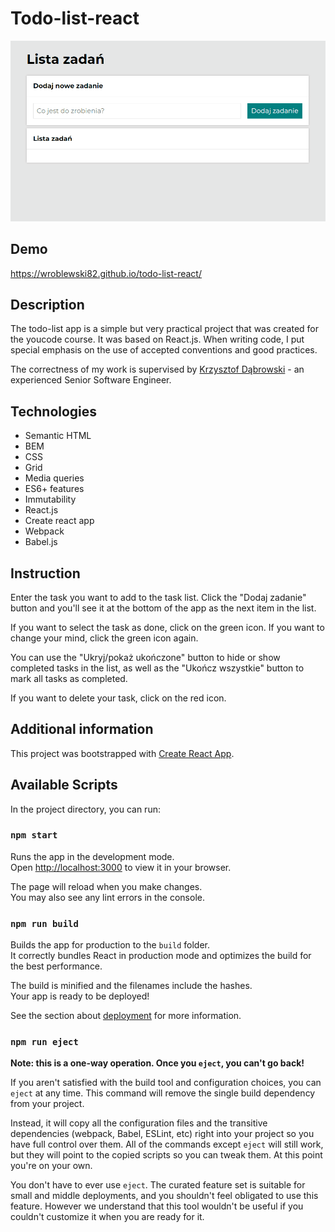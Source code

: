# Todo-list-react

![Animated page image](public/todo-list.gif)

## Demo

https://wroblewski82.github.io/todo-list-react/

## Description

The todo-list app is a simple but very practical project that was created for the youcode course. It was based on React.js. When writing code, I put special emphasis on the use of accepted conventions and good practices.

The correctness of my work is supervised by [Krzysztof Dąbrowski](https://www.linkedin.com/in/dabrowskisoftware) - an experienced Senior Software Engineer.

## Technologies

- Semantic HTML
- BEM
- CSS
- Grid
- Media queries
- ES6+ features
- Immutability
- React.js
- Create react app
- Webpack
- Babel.js

## Instruction

Enter the task you want to add to the task list. Click the "Dodaj zadanie" button and you'll see it at the bottom of the app as the next item in the list.

If you want to select the task as done, click on the green icon. If you want to change your mind, click the green icon again.

You can use the "Ukryj/pokaż ukończone" button to hide or show completed tasks in the list, as well as the "Ukończ wszystkie" button to mark all tasks as completed.

If you want to delete your task, click on the red icon.

## Additional information

This project was bootstrapped with [Create React App](https://github.com/facebook/create-react-app).

## Available Scripts

In the project directory, you can run:

### `npm start`

Runs the app in the development mode.\
Open [http://localhost:3000](http://localhost:3000) to view it in your browser.

The page will reload when you make changes.\
You may also see any lint errors in the console.

### `npm run build`

Builds the app for production to the `build` folder.\
It correctly bundles React in production mode and optimizes the build for the best performance.

The build is minified and the filenames include the hashes.\
Your app is ready to be deployed!

See the section about [deployment](https://facebook.github.io/create-react-app/docs/deployment) for more information.

### `npm run eject`

**Note: this is a one-way operation. Once you `eject`, you can't go back!**

If you aren't satisfied with the build tool and configuration choices, you can `eject` at any time. This command will remove the single build dependency from your project.

Instead, it will copy all the configuration files and the transitive dependencies (webpack, Babel, ESLint, etc) right into your project so you have full control over them. All of the commands except `eject` will still work, but they will point to the copied scripts so you can tweak them. At this point you're on your own.

You don't have to ever use `eject`. The curated feature set is suitable for small and middle deployments, and you shouldn't feel obligated to use this feature. However we understand that this tool wouldn't be useful if you couldn't customize it when you are ready for it.

